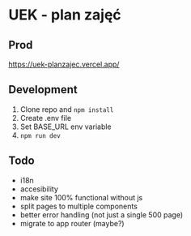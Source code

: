 # UEK - plan zajęć

## Prod

https://uek-planzajec.vercel.app/

## Development

1. Clone repo and `npm install`
2. Create .env file
3. Set BASE_URL env variable
4. `npm run dev`

## Todo

-   i18n
-   accesibility
-   make site 100% functional without js
-   split pages to multiple components
-   better error handling (not just a single 500 page)
-   migrate to app router (maybe?)
